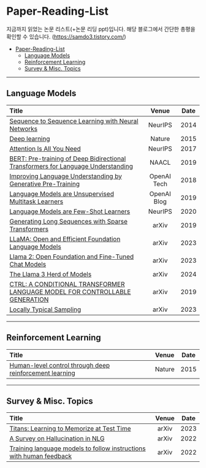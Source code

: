 # Paper-Reading-List

지금까지 읽었는 논문 리스트(+논문 리딩 ppt)입니다.
해당 블로그에서 간단한 총평을 확인할 수 있습니다. (https://samdo3.tistory.com/)

- [Paper-Reading-List](#awesome-paper-reading-list)
  - [Language Models](#language-models)
  - [Reinforcement Learning](#reinforcement-learning)
  - [Survey & Misc. Topics](#survey--misc-topics)

---

## Language Models

| Title                                                                                                                                                |     Venue     |  Date  |
|:------------------------------------------------------------------------------------------------------------------------------------------------------|:-------------:|:------:|
| [Sequence to Sequence Learning with Neural Networks](https://arxiv.org/abs/1409.3215)                                                                 | NeurIPS       | 2014   |
| [Deep learning](https://www.nature.com/articles/nature14539)                                                                                         | Nature        | 2015   |
| [Attention Is All You Need](https://arxiv.org/abs/1706.03762)                                                                                        | NeurIPS       | 2017   |
| [BERT: Pre-training of Deep Bidirectional Transformers for Language Understanding](https://arxiv.org/abs/1810.04805)                                  | NAACL         | 2019   |
| [Improving Language Understanding by Generative Pre-Training](https://cdn.openai.com/research-covers/language-unsupervised/language_understanding_paper.pdf) | OpenAI Tech   | 2018   |
| [Language Models are Unsupervised Multitask Learners](https://cdn.openai.com/better-language-models/language_models_are_unsupervised_multitask_learners.pdf) | OpenAI Blog   | 2019   |
| [Language Models are Few-Shot Learners](https://arxiv.org/abs/2005.14165)                                                                             | NeurIPS       | 2020   |
| [Generating Long Sequences with Sparse Transformers](https://arxiv.org/abs/1904.10509)                                                                | arXiv         | 2019   |
| [LLaMA: Open and Efficient Foundation Language Models](https://arxiv.org/abs/2302.13971)                                                              | arXiv         | 2023   |
| [Llama 2: Open Foundation and Fine-Tuned Chat Models](https://arxiv.org/abs/2307.09288)                                                               | arXiv         | 2023   |
| [The Llama 3 Herd of Models](https://arxiv.org/abs/2407.21783)                                                                                        | arXiv         | 2024  |
| [CTRL: A CONDITIONAL TRANSFORMER LANGUAGE MODEL FOR CONTROLLABLE GENERATION](https://arxiv.org/abs/1909.05858)                                        | arXiv         | 2019   |
| [Locally Typical Sampling](https://arxiv.org/abs/2302.01318)                                                                                         | arXiv         | 2023   |

---

## Reinforcement Learning

| Title                                                                                           | Venue  | Date |
|:------------------------------------------------------------------------------------------------|:------:|:----:|
| [Human-level control through deep reinforcement learning](https://www.nature.com/articles/nature14236) | Nature | 2015 |

---

## Survey & Misc. Topics

| Title                                                                                                 |   Venue   |  Date  |
|:-------------------------------------------------------------------------------------------------------|:---------:|:------:|
| [Titans: Learning to Memorize at Test Time](https://arxiv.org/abs/2307.03179)                          | arXiv     | 2023   |
| [A Survey on Hallucination in NLG](https://arxiv.org/abs/2211.06407)                                   | arXiv     | 2022   |
| [Training language models to follow instructions with human feedback](https://arxiv.org/abs/2203.02155)| arXiv     | 2022   |

